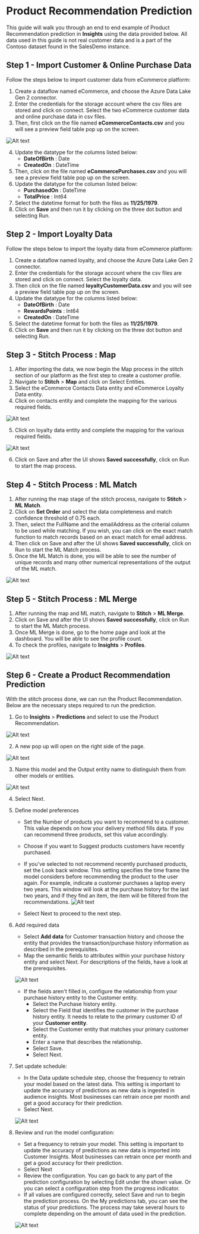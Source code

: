 # Product Recommendation Prediction

This guide will walk you through an end to end example of Product Recommendation prediction in **Insights** using the data provided below. All data used in this guide is not real customer data and is a part of the Contoso dataset found in the SalesDemo instance.

## Step 1 - Import Customer & Online Purchase Data
Follow the steps below to import customer data from eCommerce platform:
1. Create a dataflow named eCommerce, and choose the Azure Data Lake Gen 2 connector.
2. Enter the credentials for the storage account where the csv files are stored and click on connect. Select the two eCommerce customer data and online purchase data in csv files.
3. Then, first click on the file named **eCommerceContacts.csv** and you will see a preview field table pop up on the screen.

![Alt text](https://github.com/skypointcloud/platform/blob/master/docs/doc_snippets/previewfield.PNG?raw=true)

4. Update the datatype for the columns listed below:
    - **DateOfBirth** : Date
    - **CreatedOn** : DateTime
5. Then, click on the file named **eCommercePurchases.csv** and you will see a preview field table pop up on the screen.
6. Update the datatype for the columsn listed below:
    - **PurchasedOn** : DateTime
    - **TotalPrice** : Int64
7. Select the datetime format for both the files as **11/25/1979**.
8. Click on **Save** and then run it by clicking on the three dot button and selecting Run.

## Step 2 - Import Loyalty Data
Follow the steps below to import the loyalty data from eCommerce platform:
1. Create a dataflow named loyalty, and choose the Azure Data Lake Gen 2 connector.
2. Enter the credentials for the storage account where the csv files are stored and click on connect. Select the loyalty data.
3. Then click on the file named **loyaltyCustomerData.csv** and you will see a preview field table pop up on the screen.
4. Update the datatype for the columns listed below:
    - **DateOfBirth** : Date
    - **RewardsPoints** : Int64
    - **CreatedOn** : DateTime
5. Select the datetime format for both the files as **11/25/1979**.
6. Click on **Save** and then run it by clicking on the three dot button and selecting Run.

## Step 3 - Stitch Process : Map

1. After importing the data, we now begin the Map process in the stitch section of our platform as the first step to create a customer profile.
2. Navigate to **Stitch** > **Map** and click on Select Entities.
3. Select the eCommerce Contacts Data entity and eCommerce Loyalty Data entity.
4. Click on contacts entity and complete the mapping for the various required fields.

![Alt text](https://github.com/skypointcloud/platform/blob/master/docs/doc_snippets/ecommercecontactsmapping.PNG?raw=true)

5. Click on loyalty data entity and complete the mapping for the various required fields.

![Alt text](https://github.com/skypointcloud/platform/blob/master/docs/doc_snippets/loyaltymapping.PNG?raw=true)

6. Click on Save and after the UI shows **Saved successfully**, click on Run to start the map process.

## Step 4 - Stitch Process : ML Match

1. After running the map stage of the stitch process, navigate to **Stitch** > **ML Match**.
2. Click on **Set Order** and select the data completeness  and match confidence threshold of 0.75 each.
3. Then, select the FullName and the emailAddress as the criterial column to be used while matching. If you wish, you can click on the exact match function to match records based on an exact match for email address.
4. Then click on Save and after the UI shows **Saved successfully**, click on Run to start the ML Match process.
5. Once the ML Match is done, you will be able to see the number of unique records and many other numerical representations of the output of the ML match.

![Alt text](https://github.com/skypointcloud/platform/blob/master/docs/doc_snippets/sampleguidemlmatch.PNG?raw=true)

## Step 5 - Stitch Process : ML Merge

1. After running the map and ML match, navigate to **Stitch** > **ML Merge**.
2. Click on Save and after the UI shows **Saved successfully**, click on Run to start the ML Match process.
3. Once ML Merge is done, go to the home page and look at the dashboard. You will be able to see the profile count.
4. To check the profiles, navigate to **Insights** > **Profiles**.

![Alt text](https://github.com/skypointcloud/platform/blob/master/docs/doc_snippets/sampleguideprofiles.PNG?raw=true)

## Step 6 - Create a Product Recommendation Prediction

With the stitch process done, we can run the Product Recommendation.
Below are the necessary steps required to run the prediction.
1. Go to **Insights** > **Predictions** and select to use the Product Recommendation.

![Alt text](https://github.com/skypointcloud/platform/blob/master/docs/doc_snippets/clvmodelstep1.PNG?raw=true)

2. A new pop up will open on the right side of the page.

![Alt text](https://github.com/skypointcloud/platform/blob/master/docs/doc_snippets/popupforproductrecommendation.PNG?raw=true)

3. Name this model and the Output entity name to distinguish them from other models or entities.

![Alt text](https://github.com/skypointcloud/platform/blob/master/docs/doc_snippets/step1forproductrecommendation.PNG?raw=true)

4. Select Next.
5. Define model preferences
    - Set the Number of products you want to recommend to a customer. This value depends on how your delivery method fills data. If you can recommend three products, set this value accordingly.
    - Choose if you want to Suggest products customers have recently purchased.
    - If you've selected to not recommend recently purchased products, set the Look back window. This setting specifies the time frame the model considers before recommending the product to the user again. For example, indicate a customer purchases a laptop every two years. This window will look at the purchase history for the last two years, and if they find an item, the item will be filtered from the recommendations.
        ![Alt text](https://github.com/skypointcloud/platform/blob/master/docs/doc_snippets/step2forproductrecommendation.PNG?raw=true)

    - Select Next to proceed to the next step.
6. Add required data
    - Select **Add data** for Customer transaction history and choose the entity that provides the transaction/purchase history information as described in the prerequisites.
    - Map the semantic fields to attributes within your purchase history entity and select Next. For descriptions of the fields, have a look at the prerequisites.

    ![Alt text](https://github.com/skypointcloud/platform/blob/master/docs/doc_snippets/step3forproductrecommendation.PNG?raw=true)
    - If the fields aren't filled in, configure the relationship from your purchase history entity to the Customer entity.
        - Select the Purchase history entity.
        - Select the Field that identifies the customer in the purchase history entity. It needs to relate to the primary customer ID of your **Customer entity**.
        - Select the Customer entity that matches your primary customer entity.
        - Enter a name that describes the relationship.
        - Select Save.
        - Select Next.

8. Set update schedule:
    - In the Data update schedule step, choose the frequency to retrain your model based on the latest data. This setting is important to update the accuracy of predictions as new data is ingested in audience insights. Most businesses can retrain once per month and get a good accuracy for their prediction.
    - Select Next.

    ![Alt text](https://github.com/skypointcloud/platform/blob/master/docs/doc_snippets/churnmodelstep8.PNG?raw=true)

9. Review and run the model configuration:
    - Set a frequency to retrain your model. This setting is important to update the accuracy of predictions as new data is imported into Customer Insights. Most businesses can retrain once per month and get a good accuracy for their prediction.
    - Select Next
    - Review the configuration. You can go back to any part of the prediction configuration by selecting Edit under the shown value. Or you can select a configuration step from the progress indicator.
    - If all values are configured correctly, select Save and run to begin the prediction process. On the My predictions tab, you can see the status of your predictions. The process may take several hours to complete depending on the amount of data used in the prediction.

    ![Alt text](https://github.com/skypointcloud/platform/blob/master/docs/doc_snippets/step4forproductrecommendation.PNG?raw=true)